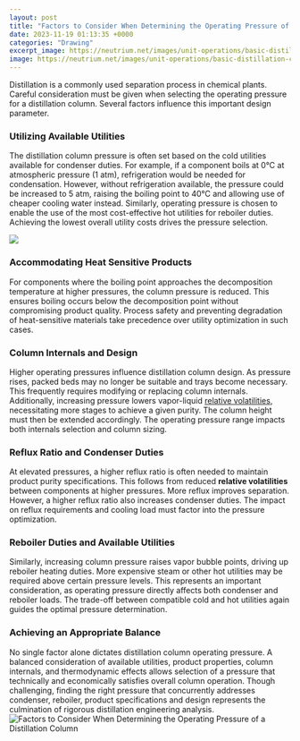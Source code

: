 ```yaml
---
layout: post
title: "Factors to Consider When Determining the Operating Pressure of a Distillation Column"
date: 2023-11-19 01:13:35 +0000
categories: "Drawing"
excerpt_image: https://neutrium.net/images/unit-operations/basic-distillation-column-labelled.png
image: https://neutrium.net/images/unit-operations/basic-distillation-column-labelled.png
---
```


Distillation is a commonly used separation process in chemical plants. Careful consideration must be given when selecting the operating pressure for a distillation column. Several factors influence this important design parameter.
### Utilizing Available Utilities
The distillation column pressure is often set based on the cold utilities available for condenser duties. For example, if a component boils at 0°C at atmospheric pressure (1 atm), refrigeration would be needed for condensation. However, without refrigeration available, the pressure could be increased to 5 atm, raising the boiling point to 40°C and allowing use of cheaper cooling water instead. Similarly, operating pressure is chosen to enable the use of the most cost-effective hot utilities for reboiler duties. Achieving the lowest overall utility costs drives the pressure selection. 

![](https://1.bp.blogspot.com/-PuGjwPBtqyw/YCuHsSrY4VI/AAAAAAAAAdk/a8wyxJxiNZg66oBTKMA5id9UYMWWbWp6ACLcBGAsYHQ/s744/distillation_column1.gif)
### Accommodating Heat Sensitive Products 
For components where the boiling point approaches the decomposition temperature at higher pressures, the column pressure is reduced. This ensures boiling occurs below the decomposition point without compromising product quality. Process safety and preventing degradation of heat-sensitive materials take precedence over utility optimization in such cases.
### Column Internals and Design 
Higher operating pressures influence distillation column design. As pressure rises, packed beds may no longer be suitable and trays become necessary. This frequently requires modifying or replacing column internals. Additionally, increasing pressure lowers vapor-liquid [relative volatilities](https://yt.io.vn/collection/alas), necessitating more stages to achieve a given purity. The column height must then be extended accordingly. The operating pressure range impacts both internals selection and column sizing.
### Reflux Ratio and Condenser Duties
At elevated pressures, a higher reflux ratio is often needed to maintain product purity specifications. This follows from reduced **relative volatilities** between components at higher pressures. More reflux improves separation. However, a higher reflux ratio also increases condenser duties. The impact on reflux requirements and cooling load must factor into the pressure optimization.
### Reboiler Duties and Available Utilities 
Similarly, increasing column pressure raises vapor bubble points, driving up reboiler heating duties. More expensive steam or other hot utilities may be required above certain pressure levels. This represents an important consideration, as operating pressure directly affects both condenser and reboiler loads. The trade-off between compatible cold and hot utilities again guides the optimal pressure determination.
### Achieving an Appropriate Balance
No single factor alone dictates distillation column operating pressure. A balanced consideration of available utilities, product properties, column internals, and thermodynamic effects allows selection of a pressure that technically and economically satisfies overall column operation. Though challenging, finding the right pressure that concurrently addresses condenser, reboiler, product specifications and design represents the culmination of rigorous distillation engineering analysis.
![Factors to Consider When Determining the Operating Pressure of a Distillation Column](https://neutrium.net/images/unit-operations/basic-distillation-column-labelled.png)